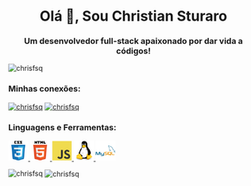 <h1 align="center">Olá 👋, Sou Christian Sturaro</h1>
<h3 align="center">Um desenvolvedor full-stack apaixonado por dar vida a códigos! </h3>

<p align="left"> <img src="https://komarev.com/ghpvc/?username=chrisfsq&label=Profile%20views&color=0e75b6&style=flat" alt="chrisfsq" /> </p>

<h3 align="left">Minhas conexões:</h3>
<p align="left">
<a href="https://linkedin.com/in/chrisfsq" target="blank"><img align="center" src="https://raw.githubusercontent.com/rahuldkjain/github-profile-readme-generator/master/src/images/icons/Social/linked-in-alt.svg" alt="chrisfsq" height="30" width="40" /></a>
<a href="https://instagram.com/chrisfsq" target="blank"><img align="center" src="https://raw.githubusercontent.com/rahuldkjain/github-profile-readme-generator/master/src/images/icons/Social/instagram.svg" alt="chrisfsq" height="30" width="40" /></a>
</p>

<h3 align="left">Linguagens e Ferramentas:</h3>
<p align="left"> <a href="https://www.w3schools.com/css/" target="_blank" rel="noreferrer"> <img src="https://raw.githubusercontent.com/devicons/devicon/master/icons/css3/css3-original-wordmark.svg" alt="css3" width="40" height="40"/> </a> <a href="https://www.w3.org/html/" target="_blank" rel="noreferrer"> <img src="https://raw.githubusercontent.com/devicons/devicon/master/icons/html5/html5-original-wordmark.svg" alt="html5" width="40" height="40"/> </a> <a href="https://developer.mozilla.org/en-US/docs/Web/JavaScript" target="_blank" rel="noreferrer"> <img src="https://raw.githubusercontent.com/devicons/devicon/master/icons/javascript/javascript-original.svg" alt="javascript" width="40" height="40"/> </a> <a href="https://www.linux.org/" target="_blank" rel="noreferrer"> <img src="https://raw.githubusercontent.com/devicons/devicon/master/icons/linux/linux-original.svg" alt="linux" width="40" height="40"/> </a> <a href="https://www.mysql.com/" target="_blank" rel="noreferrer"> <img src="https://raw.githubusercontent.com/devicons/devicon/master/icons/mysql/mysql-original-wordmark.svg" alt="mysql" width="40" height="40"/> </a>  </p>

<p><img align="left" src="https://github-readme-stats.vercel.app/api/top-langs?username=chrisfsq&show_icons=true&locale=en&layout=compact" alt="chrisfsq" /></p>

<p>&nbsp;<img align="center" src="https://github-readme-stats.vercel.app/api?username=chrisfsq&show_icons=true&locale=en" alt="chrisfsq" /></p>
